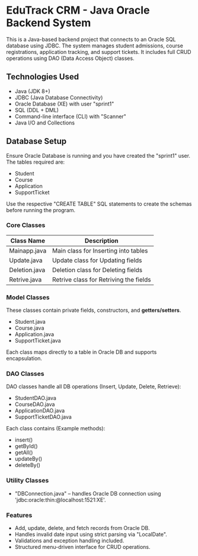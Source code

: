 # EduTrack CRM - Java Oracle Backend System

This is a Java-based backend project that connects to an Oracle SQL database using JDBC. The system manages student admissions, course registrations, application tracking, and support tickets. It includes full CRUD operations using DAO (Data Access Object) classes.

## Technologies Used
- Java (JDK 8+)
- JDBC (Java Database Connectivity)
- Oracle Database (XE) with user "sprint1"
- SQL (DDL + DML)
- Command-line interface (CLI) with "Scanner"
- Java I/O and Collections

## Database Setup
Ensure Oracle Database is running and you have created the "sprint1" user. The tables required are:

  -   Student
  -   Course
  -   Application
  -   SupportTicket

Use the respective "CREATE TABLE" SQL statements to create the schemas before running the program.

### Core Classes
| Class Name      | Description                            |
|-----------------|----------------------------------------|
|  Mainapp.java   | Main class for Inserting into tables   | 
|  Update.java    | Update class for Updating fields       |
|  Deletion.java  | Deletion class for Deleting fields     |
|  Retrive.java   | Retrive class for Retriving the fields |

### Model Classes
These classes contain private fields, constructors, and **getters/setters**.

-  Student.java
-  Course.java  
-  Application.java  
-  SupportTicket.java 

Each class maps directly to a table in Oracle DB and supports encapsulation.

### DAO Classes
DAO classes handle all DB operations (Insert, Update, Delete, Retrieve):

-  StudentDAO.java  
-  CourseDAO.java  
-  ApplicationDAO.java
-  SupportTicketDAO.java

Each class contains (Example methods):
-  insert<Class>()
-  get<Class>ById()
-  getAll<Class>()
-  update<Class>By<Field>()
-  delete<Class>By<Field>()

### Utility Classes
- "DBConnection.java" – handles Oracle DB connection using 'jdbc:oracle:thin:@localhost:1521:XE'.

### Features
- Add, update, delete, and fetch records from Oracle DB.
- Handles invalid date input using strict parsing via "LocalDate".
- Validations and exception handling included.
- Structured menu-driven interface for CRUD operations.
